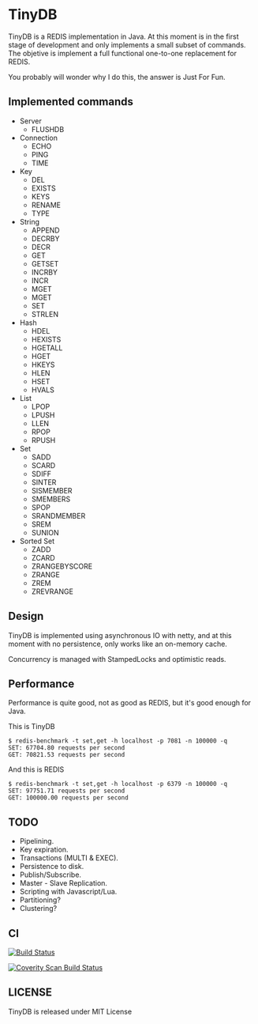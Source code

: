 TinyDB
======

TinyDB is a REDIS implementation in Java. At this moment is in the first stage of development
and only implements a small subset of commands. The objetive is implement a full functional
one-to-one replacement for REDIS.

You probably will wonder why I do this, the answer is Just For Fun.

Implemented commands
--------------------

- Server
    - FLUSHDB
- Connection
    - ECHO
    - PING
    - TIME
- Key
    - DEL
    - EXISTS
    - KEYS
    - RENAME
    - TYPE
- String
    - APPEND
    - DECRBY
    - DECR
    - GET
    - GETSET
    - INCRBY
    - INCR
    - MGET
    - MGET
    - SET
    - STRLEN
- Hash
    - HDEL
    - HEXISTS
    - HGETALL
    - HGET
    - HKEYS
    - HLEN
    - HSET
    - HVALS
- List
    - LPOP
    - LPUSH
    - LLEN
    - RPOP
    - RPUSH
- Set
    - SADD
    - SCARD
    - SDIFF
    - SINTER
    - SISMEMBER
    - SMEMBERS
    - SPOP
    - SRANDMEMBER
    - SREM
    - SUNION
- Sorted Set
    - ZADD
    - ZCARD
    - ZRANGEBYSCORE
    - ZRANGE
    - ZREM
    - ZREVRANGE

Design
------

TinyDB is implemented using asynchronous IO with netty, and at this moment 
with no persistence, only works like an on-memory cache.

Concurrency is managed with StampedLocks and optimistic reads.

Performance
-----------

Performance is quite good, not as good as REDIS, but it's good enough for Java.

This is TinyDB

    $ redis-benchmark -t set,get -h localhost -p 7081 -n 100000 -q
    SET: 67704.80 requests per second
    GET: 70821.53 requests per second
    
And this is REDIS

    $ redis-benchmark -t set,get -h localhost -p 6379 -n 100000 -q
    SET: 97751.71 requests per second
    GET: 100000.00 requests per second

TODO
----

- Pipelining.
- Key expiration.
- Transactions (MULTI & EXEC).
- Persistence to disk.
- Publish/Subscribe.
- Master - Slave Replication.
- Scripting with Javascript/Lua.
- Partitioning?
- Clustering?

CI
--

[![Build Status](https://drone.io/github.com/tonivade/tiny-db/status.png)](https://drone.io/github.com/tonivade/tiny-db/latest)

[![Coverity Scan Build Status](https://scan.coverity.com/projects/5353/badge.svg)](https://scan.coverity.com/projects/5353)

LICENSE
-------

TinyDB is released under MIT License
